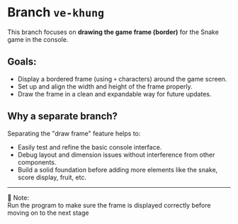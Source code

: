 # Branch `ve-khung` 

This branch focuses on **drawing the game frame (border)** for the Snake game in the console.

## Goals:
- Display a bordered frame (using `+` characters) around the game screen.
- Set up and align the width and height of the frame properly.
- Draw the frame in a clean and expandable way for future updates.

## Why a separate branch?
Separating the "draw frame" feature helps to:
- Easily test and refine the basic console interface.
- Debug layout and dimension issues without interference from other components.
- Build a solid foundation before adding more elements like the snake, score display, fruit, etc.

---

📌 Note:  
Run the program to make sure the frame is displayed correctly before moving on to the next stage
